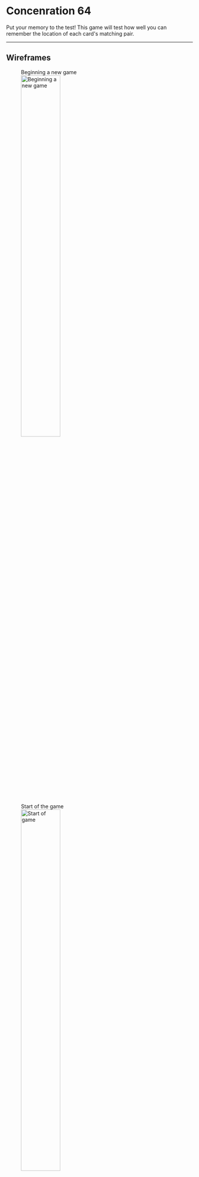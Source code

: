 # Concenration 64

Put your memory to the test! This game will test how well you can remember the location of each card's matching pair.

---

## Wireframes

<figure>
    <figcaption>Beginning a new game</figcaption>
    <img alt="Beginning a new game" src="/images/step1_intro.jpg" width="50%" height="50%">
</figure>

<figure>
    <figcaption>Start of the game</figcaption>
    <img alt="Start of game" src="/images/step2_begin-game.jpg" width="50%" height="50%">
</figure>

<figure>
    <figcaption>Creating a successful match</figcaption>
    <img alt="Match success" src="/images/step3_match-success.jpg" width="50%" height="50%">
</figure>

<figure>
    <figcaption>How the game looks as you continue to match cards</figcaption>
    <img alt="Continuing game" src="/images/step4_continuing-game.jpg" width="50%" height="50%">
</figure>

<figure>
    <figcaption>When you lose all lives</figcaption>
    <img alt="Lose game" src="/images/step5_lose-game.jpg" width="50%" height="50%">
</figure>

---

## User stories

### Version 1

- As a user, I want to start a new game
```js
let game
const buttonStartGame
const messagePrompt
const lives
const images = []
```

- As a user, I want to have a total of 3 chances (lives) to match all cards
```js
let chances = []
```

- As a user, I want to view 9 cards that are faced "down"
```js
const board
const cardItem
class Card
    construct domElement and this.value attributes
    FUNCTION render
        assign image by random to card
```

- As a user, I want to be able to click on a card to reveal what image it is
```js
const firstCard
const secondCard

class memoryGame
    FUCNTION play

    cardItem.addEventListener('click', event => {
    })
```

- As a user, I want to be able to click on another card while the first card is still revealed
```js
(adding to memoryGame class play function)
WHILE firstCard is still showing
```

- As a user, I want to know if I've successfully matched the card
```js
IF firstCard matches secondCard
    show success message
```

- As a user, I want to see the cards disappear if they've successfully matched
```js
(in previous IF statement)
 OUTPUT hide firstCard and secondCard
```

- As a user, I want to know if I mismatched a card 
```js
ELSE
    chances.push('mismatch')
```

- As a user, I want to see how many lives I have left
```js
(add to ELSE statement)
    change domElement of life circles to grey color
```

- As a user, I want the cards to be faced down if the 2nd card selected doesn't match
```js
(add to ELSE statement)
change firstCard and secondCard background color back to original to conceal image
```

- As a user, I want to have another chance to match the first card if the 2nd card selected doesn't match
```js
IF chances.length != 3
function play
```

- As a user, I want to be able to restart the game at any point in time with a brand new set of images
```js
const restartButton
restartButton.addEventListenter('click', event => {
    set chances to empty array
    cardItems background color set to randomized images
})
```

- As a user, I want to begin a new game when the game's completed
```js
(in memoryGame class)
FUNCTION getWinner
```

- As a user, I want to see a message saying I didn't complete the game if I lose all lives
```js
(within render function of memoryGame class)
IF chances.length === 3
alert to restart game
```

### Version 2
- As a user, I want to gain a life back if I get 3 matches in a row
```js
const matches = ''
(set as a counter)
const turn
(on the secondCard)
IF turn is 1
    matches ++
ELSE
    matches --
```
*need to revisit how to only track secondCard turn for consecutive wins*


- As a user, I want to race against a timer to complete the game
```js
const timer
(add to IF chances.length === 3 statement)
|| setTimeout(FUNCTION, time length)
```


### Version 3
- As a user, I want to compete with another player
```js
const playerOne
const playerTwo
```